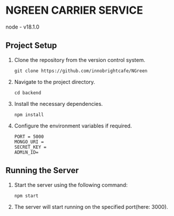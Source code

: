 # NGREEN CARRIER SERVICE

node - v18.1.0

## Project Setup

1. Clone the repository from the version control system.
    ```
    git clone https://github.com/innobrightcafe/NGreen
    ```

2. Navigate to the project directory.
    ```
    cd backend
    ```

3. Install the necessary dependencies.
    ```
    npm install
    ```

4. Configure the environment variables if required.
   ```
   PORT = 5000
   MONGO_URI = 
   SECRET_KEY =
   ADMiN_ID=
   ```

## Running the Server

1. Start the server using the following command:
    ```
    npm start
    ```

2. The server will start running on the specified port(here: 3000).